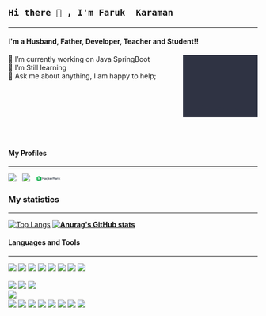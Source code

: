 ## `Hi there 👋 , I'm Faruk  Karaman`
---
#### I'm a Husband, Father, Developer, Teacher and Student!!
<img width="30%" align="right" alt="Github" src="img/giphy.gif" />
🔭 I’m currently working on  Java SpringBoot<br />
🌱 I’m Still learning<br />
💬 Ask me about anything, I am happy to help;<br />
         
<br />
<br />
<br />
<br />
<br />
<br />
<br />
      

#### My Profiles
---

 [<img src="https://www.vectorlogo.zone/logos/linkedin/linkedin-ar21.svg" width="10%"/>](https://www.linkedin.com/in/faruk-karaman) &nbsp; [<img src="https://www.vectorlogo.zone/logos/gmail/gmail-ar21.svg" width="10%"/>](mailto:farukkaramanvektorel@gmail.com)  &nbsp; [<img src="img/hackerrank.webp" width="10%"/>](https://www.hackerrank.com/faruqi78)
 
 ### My statistics
 ---

[![Top Langs](https://github-readme-stats.vercel.app/api/top-langs/?username=FarukKaramanVektorel&layout=pie)](https://github.com/anuraghazra/github-readme-stats)  **[![Anurag's GitHub stats](https://github-readme-stats.vercel.app/api?username=FarukKaramanVektorel)](https://github.com/anuraghazra/github-readme-stats)** 
  #### Languages and Tools
  ---

  <code><img width="10%" src="https://www.vectorlogo.zone/logos/java/java-ar21.svg"></code>
  <code><img width="10%" src="https://www.vectorlogo.zone/logos/dotnet/dotnet-ar21.svg"></code>
  <code><img width="10%" src="https://www.vectorlogo.zone/logos/python/python-ar21.svg"></code>
  <code><img width="10%" src="https://www.vectorlogo.zone/logos/javascript/javascript-ar21.svg"></code>
  <code><img width="10%" src="https://www.vectorlogo.zone/logos/w3_css/w3_css-ar21.svg"></code>
  <code><img width="10%" src="https://www.vectorlogo.zone/logos/w3_html5/w3_html5-ar21.svg"></code>
  <code><img width="10%" src="https://www.vectorlogo.zone/logos/reactjs/reactjs-ar21.svg"></code>
  <code><img width="10%" src="https://www.vectorlogo.zone/logos/angular/angular-ar21.svg"></code>  
  <br />
  <code><img width="10%" src="https://www.vectorlogo.zone/logos/eclipse/eclipse-ar21.svg"></code>
  <code><img width="10%" src="https://www.vectorlogo.zone/logos/jetbrains/jetbrains-ar21.svg"></code>
  <code><img width="10%" src="https://www.vectorlogo.zone/logos/visualstudio_code/visualstudio_code-ar21.svg"></code>  
  <code><img width="10%" src="https://www.vectorlogo.zone/logos/getpostman/getpostman-ar21.svg"></code>
  <br/>
  <code><img width="10%" src="https://www.vectorlogo.zone/logos/github/github-ar21.svg"></code>
  <code><img width="10%" src="https://www.vectorlogo.zone/logos/git-scm/git-scm-ar21.svg"></code>
  <code><img width="10%" src="https://www.vectorlogo.zone/logos/gitlab/gitlab-ar21.svg"></code>
  <code><img width="10%" src="https://www.vectorlogo.zone/logos/json/json-ar21.svg"></code> 
  <code><img width="10%" src="https://www.vectorlogo.zone/logos/mysql/mysql-ar21.svg"></code>
  <code><img width="10%" src="https://www.vectorlogo.zone/logos/sqlite/sqlite-ar21.svg"></code>
  <code><img width="10%" src="https://www.vectorlogo.zone/logos/phpmyadmin/phpmyadmin-ar21.svg"></code>
  <code><img width="10%" src="https://www.vectorlogo.zone/logos/postgresql/postgresql-ar21.svg"></code>
  
  
  
  
 

